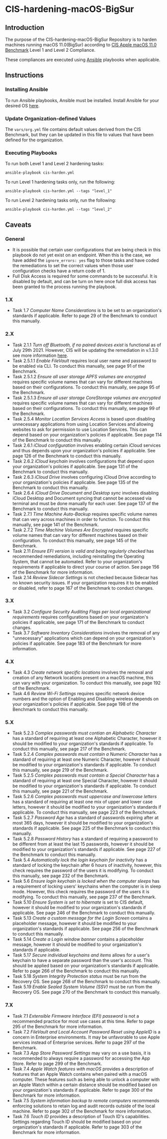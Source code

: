 # CIS-hardening-macOS-BigSur
## Introduction 
The purpose of the CIS-hardening-macOS-BigSur Repository is to harden machines running macOS 11.0(BigSur) according to [CIS Apple macOS 11.0 Benchmark](https://learn.cisecurity.org/benchmarks) Level 1 and Level 2 Compliance. 

These compliances are executed using [Ansible](https://www.ansible.com/) playbooks when applicable.

## Instructions
### Installing Ansible 
To run Ansible playbooks, Ansible must be installed. Install Ansible for your desired OS [here](https://docs.ansible.com/ansible/latest/installation_guide/intro_installation.html#).

### Update Organization-defined Values
The `vars/org.yml` file contains default values derived from the CIS Benchmark, but they can be updated in this file to values that have been defined for the organization.

### Executing Playbooks 
To run both Level 1 and Level 2 hardening tasks:

`ansible-playbook cis-harden.yml`

To run Level 1 hardening tasks only, run the following:

`ansible-playbook cis-harden.yml --tags "level_1"`

To run Level 2 hardening tasks only, run the following:

`ansible-playbook cis-harden.yml --tags "level_2"`

## Caveats 

### General
- It is possible that certain user configurations that are being check in this playbook do not yet exist on an endpoint. When this is the case, we have added the `ignore_errors: yes` flag to those tasks and have coded the remediations to set the correct values when those user configuration checks have a return code of 1.
- Full Disk Access is required for some commands to be successful. It is disabled by default, and can be turn on here once full disk access has been granted to the process running the playbook.

### 1.X
- Task 1.7 _Computer Name Considerations_ is to be set to an organization's standards if applicable. Refer to page 29 of the Benchmark to conduct this manually. 
### 2.X
- Task 2.1.1 _Turn off Bluetooth, if no paired devices exist_ is functional as of July 29th 2021. However, CIS will be updating the remediation in v.1.3.0 see more information [here](https://workbench.cisecurity.org/tickets/13360).
- Task 2.5.1.1 _Enable FileVault_ requires local user name and password to be enabled via CLI. To conduct this manually, see page 91 of the Benchmark.
- Task 2.5.1.2 _Ensure all user storage APFS volumes are encrypted_ requires specific volume names that can vary for different machines based on their configurations. To conduct this manually, see page 95 of the Benchmark. 
- Task 2.5.1.3 _Ensure all user storage CoreStorage volumes are encrypted_ requires specific volume names that can vary for different machines based on their configurations. To conduct this manually, see page 99 of the Benchmark. 
- Task 2.5.4 _Monitor Location Services Access_ is based upon disabling unnecessary applications from using Location Services and allowing websites to ask for permission to use Location Services. This can depend based on your organization's policies if applicable. See page 114 of the Benchmark to conduct this manually.
- Task 2.6.1 _iCloud configuration_ involves enabling certain iCloud services and thus depends upon your organization's policies if applicable. See page 126 of the Benchmark to conduct this manually.
- Task 2.6.2 _iCloud keychain_ involves configurations that depend upon your organization's policies if applicable. See page 131 of the Benchmark to conduct this manually. 
- Task 2.6.3 _iCloud Drive_ involves configuring iCloud Drive according to your organization's policies if applicable. See page 135 of the Benchmark to conduct this manually.
- Task 2.6.4 _iCloud Drive Document and Desktop sync_ involves disabling iCloud Desktop and Document syncing that cannot be accessed via terminal and must be done manually for each user. See page 137 of the Benchmark to conduct this manually.
- Task 2.7.1 _Time Machine Auto-Backup_ requires specific volume names that can very across machines in order to function. To conduct this manually, see page 141 of the Benchmark. 
- Task 2.7.2 _Time Machine Volumes Are Encrypted_ requires specific volume names that can vary for different machines based on their configuration. To conduct this manually, see page 145 of the Benchmark. 
- Task 2.11 _Ensure EFI version is valid and being regularly checked_ has recommended remediations, including reinstalling the Operating System, that cannot be automated. Refer to your organization's requirements if applicable to direct your course of action. See page 156 of the Benchmark for more information.
- Task 2.14 _Review Sidecar Settings_ is not checked because Sidecar has no known security issues. If your organization requires it to be enabled or disabled, refer to page 167 of the Benchmark to conduct changes. 
### 3.X
- Task 3.2 _Configure Security Auditing Flags per local organizational requirements_ requires configurations based on your organizaton's policies if applicable, see page 171 of the Benchmark to conduct changes.  
- Task 3.7 _Software Inventory Considerations_ involves the removal of any "unnecessary" applications which can depend on your organization's policies if applicable. See page 183 of the Benchmark for more information. 
### 4.X
 - Task 4.3 _Create network specific locations_ involves the removal and creation of any Network locations present on a macOS machine, this can vary with your organization. To conduct this manually, see page 192 of the Benchmark.
 - Task 4.6 _Review Wi-Fi Settings_ requires specific network device numbers and the option of Enabling and Disabling wireless depends on your organization's policies if applicable. See page 198 of the Benchmark to conduct this manually. 
### 5.X
- Task 5.2.3 _Complex passwords must contian an Alphabetic Character_ has a standard of requiring at least one Alphabetic Character, however it should be modified to your organization's standards if applicable. To conduct this manually, see page 217 of the Benchmark.
- Task 5.2.4 _Complex passwords must contain a Numeric Character_ has a standard of requiring at least one Numeric Character, however it should be modified to your organization's standards if applicable. To conduct this manually, see page 219 of the Benchmark.
- Task 5.2.5 _Complex passwords must contain a Special Character_ has a standard of requiring at least one Special Character, however it should be modified to your organization's standards if applicable. To conduct this manually, see page 221 of the Benchmark.
- Task 5.2.6 _Complex passwords must uppercase and lowercase letters_ has a standard of requiring at least one mix of upper and lower case letters, however it should be modified to your organization's standards if applicable. To conduct this manually, see page 223 of the Benchmark.
- Task 5.2.7 _Password Age_ has a standard of passwords expiring after at most 365 days, however it should be modified to your organization's standards if applicable. See page 225 of the Benchmark to conduct this manually. 
- Task 5.2.8 _Password History_ has a standard of requiring a password to be different from at least the last 15 passwords, however it should be modified to your organization's standards if applicable. See page 227 of the Benchmark to conduct this manually. 
- Task 5.4 _Automatically lock the login keychain for inactivity_ has a standard of locking the keychain after 6 hours of inactivity, however, this check requires the password of the users it is modifying. To conduct this manually, see page 232 of the Benchmark. 
- Task 5.6 _Ensure login keychain is locked when the computer sleeps_ has a requirement of locking users' keychains when the computer is in sleep mode. However, this check requires the password of the users it is modifying. To conduct this manually, see page 237 of the Benchmark. 
- Task 5.10 _Ensure System is set to hibernate_ is set to CIS default, however it should be modified to your organization's standards if applicable. See page 246 of the Benchmark to conduct this manually. 
- Task 5.13 _Create a custom message for the Login Screen_ contains a placeholder message, however it should be modified to your organization's standards if applicable. See page 256 of the Benchmark to conduct this manually. 
- Task 5.14 _Create a Login window banner_ contains a placeholder message, however it should be modified to your organization's standards if applicable. 
- Task 5.17 _Secure individual keychains and items_ allows for a user's keychain to have a separate password than the user's account. This should be applied based on your organization's standards if applicable. Refer to page 266 of the Benchmark to conduct this manually. 
- Task 5.18 _System Integrity Protection status_ must be run from the Recovery OS. See page 268 of the Benchmark to conduct this manually.
- Task 5.19 _Enable Sealed System Volume (SSV)_ must be run from the Recovery OS. See page 270 of the Benchmark to conduct this manually.
### 7.X
- Task 7.1 _Extensible Firmware Interface (EFI) password_ is not a recommended practice for most use cases at this time. Refer to page 295 of the Benchmark for more information.
- Task 7.2 _FileVault and Local Account Password Reset using AppleID_ is a concern in Enterprise environments. It may be unfavorable to use Apple services instead of Enterprise services. Refer to page 297 of the Benchmark. 
- Task 7.3 _App Store Password Settings_ may vary on a use basis, it is recommended to always require a password for accessing the App Store. Refer to page 299 of the Benchmark.
- Task 7.4 _Apple Watch features with macOS_ provides a description of features that an Apple Watch contains when paired with a macOS computer. These features such as being able to unlock a computer with an Apple Watch within a certain distance should be modified based on your organization's standards if applicable. Refer to page 300 of the Benchmark for more information. 
- Task 7.5 _System information backup to remote computers_ recommends enforcing solutions to retain log and audit records outside of the local machine. Refer to page 302 of the Benchmark for more information. 
- Task 7.6 _Touch ID_ provides a description of Touch ID's capabilities. Settings regarding Touch ID should be modified based on your organization's standards if applicable. Refer to page 303 of the Benchmark for more information. 
